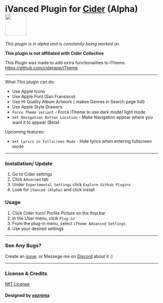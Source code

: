 # iVanced Plugin for [Cider](https://cider.sh/) (Alpha) <img src="https://img.shields.io/github/stars/yazninja/iVanced?style=social" width="70"></img>
*This plugin is in alpha and is constantly being worked on*

**This plugin is not affiliated with Cider Collective**

This Plugin was made to add extra functionalities to iTheme.
https://github.com/ciderapp/iTheme

---

What This plugin can do:
* Use Apple Icons
* Use Apple Font (San Fransisco)
* Use Hi Quality Album Artwork ( makes Genres in Search page full)
* Use Apple Style Drawers
* `Force Theme variant` - Force iTheme to use dark mode/ light mode
* `Set Navigation Button Location` - Make Navigation appear where you want it to appear (Beta)

Upcoming features:
* `Set Lyrics in Fullscreen Mode` - Hide lyrics when entering fullscreen mode
---

### Installation/ Update
1. Go to Cider settings
2. Click `Advacned` tab
3. Under `Experimental Settings` click `Explore Github Plugins`
4. Look for `iVanced (Alpha)` and click install

### Usage
1. Click Cider Icon/ Profile Picture on the ttop bar
2. In the User menu, clcik `Plug-in`
3. From the plug-in menu, select `iTheme Advanced Settings`
4. Use your desired settings

---

### See Any Bugs?
Create an [issue](https://github.com/yazninja/iVanced/issues).
or
Messege me on [Discord](http://discord.com/users/325495275454070786) about it :)

---

### License & Credits
[MIT License](https://github.com/yazninja/apple-cider-lite/blob/main/LICENSE)
#### Designed by [yazninja](https://github.com/yazninja)
